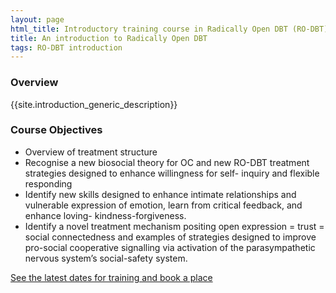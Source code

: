 ```yaml
---
layout: page
html_title: Introductory training course in Radically Open DBT (RO-DBT).
title: An introduction to Radically Open DBT
tags: RO-DBT introduction
---
```




### Overview

{{site.introduction_generic_description}}

### Course Objectives

- Overview of treatment structure
- Recognise a new biosocial theory for OC and new RO-DBT treatment strategies designed
to enhance willingness for self- inquiry and flexible responding
- Identify new skills designed to enhance intimate relationships and vulnerable expression of emotion, learn from critical feedback, and enhance loving- kindness-forgiveness.
- Identify a novel treatment mechanism positing open expression = trust = social connectedness and examples of strategies designed to improve pro-social cooperative signalling via activation of the parasympathetic nervous system’s social-safety system. 


[See the latest dates for training and book a place](/events/)
